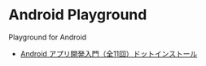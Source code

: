 # Android Playground

Playground for Android

- [Android アプリ開発入門（全11回）ドットインストール](https://dotinstall.com/lessons/basic_android_v3)
